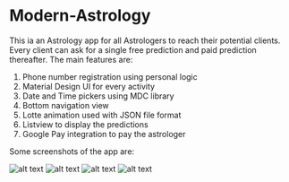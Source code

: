 # Modern-Astrology
This ia an Astrology app  for all Astrologers to reach their potential clients. Every client can ask for a single free prediction and paid prediction thereafter.
The main features are:
1) Phone number registration using personal logic
2) Material Design UI for every activity
3) Date and Time pickers using MDC library
4) Bottom navigation view
5) Lotte animation used with JSON file format
6) Listview to display the predictions
7) Google Pay integration to pay the astrologer

Some screenshots of the app are:

![alt text](https://github.com/Ayush786113/Modern-Astrology/blob/master/main.jpeg)
![alt text](https://github.com/Ayush786113/Modern-Astrology/blob/master/timepicker.jpeg)
![alt text](https://github.com/Ayush786113/Modern-Astrology/blob/master/wait.jpeg)
![alt text](https://github.com/Ayush786113/Modern-Astrology/blob/master/datepicker.jpeg)
